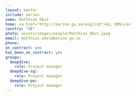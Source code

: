 ```yaml
---
layout: master
include: person
name: Matthias Obst
home: <a href="http://marine.gu.se/english">GU, DMS</a>
country: "SE"
photo: assets/images/people/Matthias_Obst.jpeg
email: matthias.obst@marine.gu.se
phone:
on_contract: yes
has_been_on_contract: yes
groups:
  deepdive:
    role: Project manager
  deepdive-sg:
    role: Project manager
  deepdive-po:
    role: Project manager
---
```

